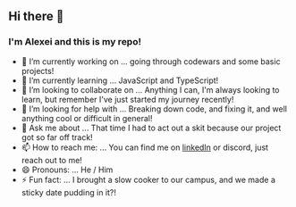 ## Hi there 👋

<!--
**alexei-garrow/alexei-garrow** is a ✨ _special_ ✨ repository because its `README.md` (this file) appears on your GitHub profile.

Here are some ideas to get you started: -->

### I'm Alexei and this is my repo!

- 🔭 I’m currently working on ... going through codewars and some basic projects!
- 🌱 I’m currently learning ... JavaScript and TypeScript!
- 👯 I’m looking to collaborate on ... Anything I can, I'm always looking to learn, but remember I've just started my journey recently!
- 🤔 I’m looking for help with ... Breaking down code, and fixing it, and well anything cool or difficult in general!
- 💬 Ask me about ... That time I had to act out a skit because our project got so far off track!
- 📫 How to reach me: ... You can find me on [linkedIn](https://www.linkedin.com/in/alexi-garrow-3916ba316)
 or discord, just reach out to me! 
- 😄 Pronouns: ... He / Him
- ⚡ Fun fact: ... I brought a slow cooker to our campus, and we made a sticky date pudding in it?!

